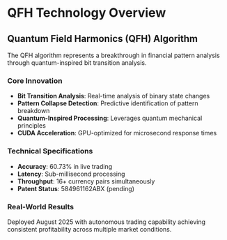 # QFH Technology Overview

## Quantum Field Harmonics (QFH) Algorithm

The QFH algorithm represents a breakthrough in financial pattern analysis through quantum-inspired bit transition analysis.

### Core Innovation

- **Bit Transition Analysis**: Real-time analysis of binary state changes
- **Pattern Collapse Detection**: Predictive identification of pattern breakdown
- **Quantum-Inspired Processing**: Leverages quantum mechanical principles
- **CUDA Acceleration**: GPU-optimized for microsecond response times

### Technical Specifications

- **Accuracy**: 60.73% in live trading
- **Latency**: Sub-millisecond processing
- **Throughput**: 16+ currency pairs simultaneously
- **Patent Status**: 584961162ABX (pending)

### Real-World Results

Deployed August 2025 with autonomous trading capability achieving consistent profitability across multiple market conditions.
